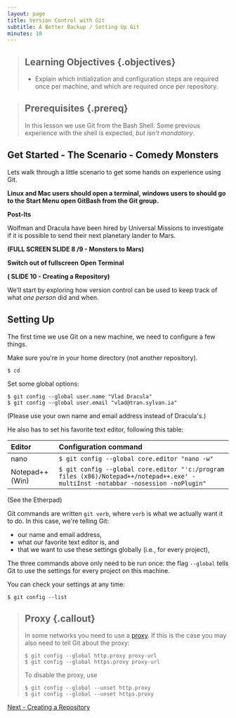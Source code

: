 ```yaml
---
layout: page
title: Version Control with Git
subtitle: A Better Backup / Setting Up Git
minutes: 10
---
```

> ## Learning Objectives {.objectives}
>
> *   Explain which initialization and configuration steps are required once per machine,
>     and which are required once per repository.

> ## Prerequisites {.prereq}
>
> In this lesson we use Git from the Bash Shell.
> Some previous experience with the shell is expected,
> *but isn't mandatory*.

## Get Started - The Scenario - Comedy Monsters

Lets walk through a little scenario to get some hands on experience using Git.

**Linux and Mac users should open a terminal, windows users to should go to the Start Menu open GitBash from the Git group.**

**Post-Its**

Wolfman and Dracula have been hired by Universal Missions
to investigate if it is possible to send their next planetary lander to Mars.

**(FULL SCREEN SLIDE 8 /9 - Monsters to Mars)**

**Switch out of fullscreen**
**Open Terminal**


**( SLIDE 10 - Creating a Repository)**

We’ll start by exploring how version control can be used to keep track of what *one person* did and when.

## Setting Up

The first time we use Git on a new machine,
we need to configure a few things.

Make sure you're in your home directory (not another repository).

~~~ {.bash}
$ cd
~~~

Set some global options:
~~~ {.bash}
$ git config --global user.name "Vlad Dracula"
$ git config --global user.email "vlad@tran.sylvan.ia"
~~~

(Please use your own name and email address instead of Dracula's.)

He also has to set his favorite text editor, following this table:

| Editor             | Configuration command                            |
|:-------------------|:-------------------------------------------------|
| nano               | `$ git config --global core.editor "nano -w"`    |
| Notepad++ (Win)    | `$ git config --global core.editor "'c:/program files (x86)/Notepad++/notepad++.exe' -multiInst -notabbar -nosession -noPlugin"`|

(See the Etherpad)

Git commands are written `git verb`,
where `verb` is what we actually want it to do.
In this case,
we're telling Git:

*   our name and email address,
*   what our favorite text editor is, and
*   that we want to use these settings globally (i.e., for every project),

The three commands above only need to be run once:
the flag `--global` tells Git to use the settings for every project on this machine.

You can check your settings at any time:

~~~ {.bash}
$ git config --list
~~~

> ## Proxy {.callout}
>
> In some networks you need to use a [proxy](https://en.wikipedia.org/wiki/Proxy_server). If this is the case you may also
> need to tell Git about the proxy:
>
> ~~~ {.bash}
> $ git config --global http.proxy proxy-url
> $ git config --global https.proxy proxy-url
> ~~~
>
> To disable the proxy, use
>
> ~~~ {.bash}
> $ git config --global --unset http.proxy
> $ git config --global --unset https.proxy
> ~~~

[Next - Creating a Repository](02-create.html)
